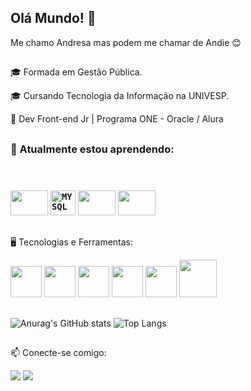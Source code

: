 ## Olá Mundo! 👋

Me chamo Andresa mas podem me chamar de Andie 😊
##
<p>🎓 Formada em Gestão Pública.<p/>
<p> 🎓 Cursando Tecnologia da Informação na UNIVESP.
<p>🌱 Dev Front-end Jr | Programa ONE - Oracle / Alura</p>

##

<h3>📓 Atualmente estou aprendendo:</p>
<br>
<br>
<div align-items:center>

<img src="https://cdn.jsdelivr.net/gh/devicons/devicon/icons/python/python-original.svg" width="60" height="40"/>
<code><img width="40px" src="https://cdn.jsdelivr.net/gh/devicons/devicon/icons/mysql/mysql-original.svg" title = "MYSQL"/></code>
<img src="https://cdn.jsdelivr.net/gh/devicons/devicon/icons/mysql/mysql-original-wordmark.svg" width="60" height="40" /> 
<img src="https://img.shields.io/badge/angular-%23DD0031.svg?style=for-the-badge&logo=angular&logoColor=white" width="60" height="40"/>
  

          
</div>

##

🖥️ Tecnologias e Ferramentas:

<img src="https://cdn.jsdelivr.net/gh/devicons/devicon/icons/html5/html5-plain.svg" width="50" height="50"/>     <img src="https://cdn.jsdelivr.net/gh/devicons/devicon/icons/css3/css3-plain.svg" width="50" height="50"/>     <img src="https://cdn.jsdelivr.net/gh/devicons/devicon/icons/javascript/javascript-plain.svg" width="50" height="50"/>      <img src="https://cdn.jsdelivr.net/gh/devicons/devicon/icons/git/git-plain.svg" width="50" height="50"/>     <img src="https://cdn.jsdelivr.net/gh/devicons/devicon/icons/vscode/vscode-original.svg" width="50" height="50"/>     <img src="https://img.icons8.com/material-outlined/24/FFFFFF/github.png" width="60" height="60" />




##

<div>
  
  ![Anurag's GitHub stats](https://github-readme-stats.vercel.app/api?username=AndieReis&show_icons=true&count_private=true&theme=transparent&hide_border=true)
  ![Top Langs](https://github-readme-stats.vercel.app/api/top-langs/?username=AndieReis&show_icons=true&theme=transparent&hide_border=true)

 
  
</div>  

##

📫 Conecte-se comigo:

<div>
<a href = "mailto:andie.reis@gmail.com"><img src="https://img.shields.io/badge/Gmail-D14836?style=for-the-badge&logo=gmail&logoColor=white" target="_blank"></a>
<a href="https://www.linkedin.com/in/andresa-reis-fernandes" target="_blank"><img src="https://img.shields.io/badge/-LinkedIn-%230077B5?style=for-the-badge&logo=linkedin&logoColor=white" target="_blank"></a>   
</div>

##


